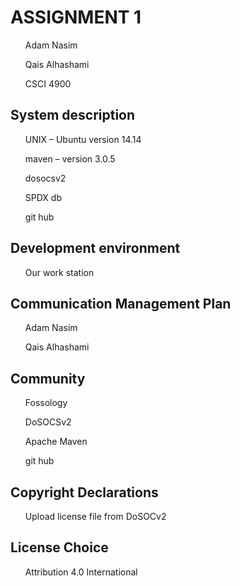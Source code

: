 <h1>ASSIGNMENT 1</h1>
<ul>Adam Nasim</ul>
<ul>Qais Alhashami</ul>
<ul>CSCI 4900</ul>

<h2>System description</h2>
<ul>UNIX – Ubuntu version 14.14</ul>
<ul>maven – version 3.0.5</ul>
<ul>dosocsv2</ul>
<ul>SPDX db</ul>
<ul>git hub</ul>

<h2>Development environment</h2> 
<ul>Our work station</ul>

<h2>Communication Management Plan</h2>
<ul>Adam Nasim </ul>
<ul>Qais Alhashami</ul>

<h2>Community</h2>
<ul>Fossology</ul>
<ul>DoSOCSv2</ul>
<ul>Apache Maven</ul>
<ul>git hub</ul>

<h2>Copyright Declarations</h2>
<ul>Upload license file from DoSOCv2</ul>

 <h2>License Choice</h2>
 <ul>Attribution 4.0 International</ul>






